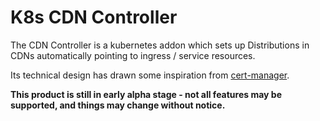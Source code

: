 # K8s CDN Controller

The CDN Controller is a kubernetes addon which sets up Distributions in
CDNs automatically pointing to ingress / service resources.

Its technical design has drawn some inspiration from [cert-manager][1].


**This product is still in early alpha stage - not all features may be
supported, and things may change without notice.**


[1]: https://github.com/jetstack/cert-manager
